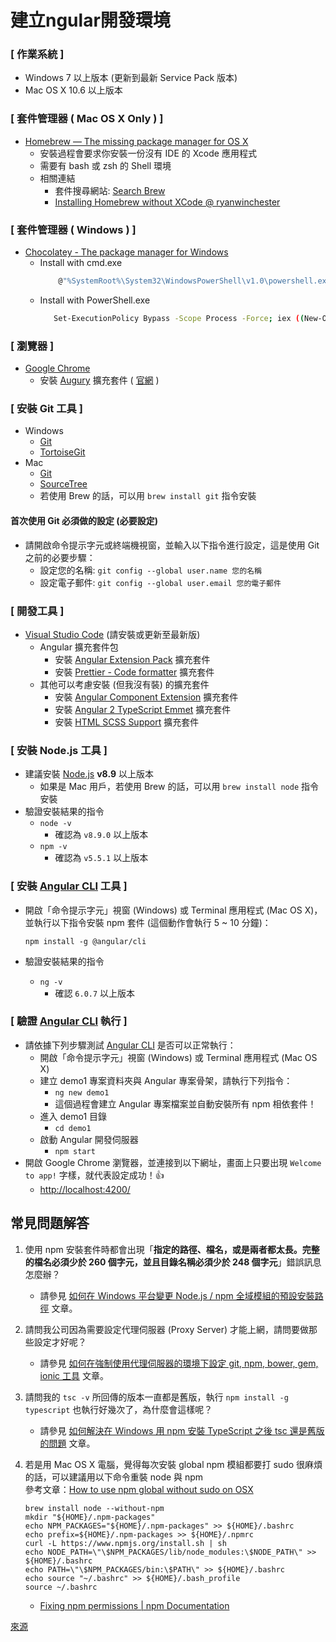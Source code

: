 # 建立ngular開發環境

### [ 作業系統 ]

- Windows 7 以上版本 (更新到最新 Service Pack 版本)
- Mac OS X 10.6 以上版本

### [ 套件管理器 ( Mac OS X Only ) ]

- [Homebrew — The missing package manager for OS X](http://brew.sh/)
  - 安裝過程會要求你安裝一份沒有 IDE 的 Xcode 應用程式
  - 需要有 bash 或 zsh 的 Shell 環境
  - 相關連結
    - 套件搜尋網站: [Search Brew](http://searchbrew.com/)
    - [Installing Homebrew without XCode @ ryanwinchester](https://ryanwinchester.ca/posts/installing-homebrew-without-xcode)

### [ 套件管理器 ( Windows ) ]

- [Chocolatey - The package manager for Windows](https://chocolatey.org/)
  - Install with cmd.exe
    ``` bash
        @"%SystemRoot%\System32\WindowsPowerShell\v1.0\powershell.exe" -NoProfile -InputFormat None -ExecutionPolicy Bypass -Command "iex ((New-Object System.Net.WebClient).DownloadString('https://chocolatey.org/install.ps1'))" && SET "PATH=%PATH%;%ALLUSERSPROFILE%\chocolatey\bin"
    ```
  - Install with PowerShell.exe
     ``` bash
        Set-ExecutionPolicy Bypass -Scope Process -Force; iex ((New-Object System.Net.WebClient).DownloadString('https://chocolatey.org/install.ps1'))
    ```

### [ 瀏覽器 ]

- [Google Chrome](http://www.google.com/intl/zh-TW/chrome/)
  - 安裝 [Augury](https://chrome.google.com/webstore/detail/augury/elgalmkoelokbchhkhacckoklkejnhcd) 擴充套件 ( [官網](https://augury.angular.io/) )

### [ 安裝 Git 工具 ]

- Windows
  - [Git](https://www.git-scm.com/download/win)
  - [TortoiseGit](https://tortoisegit.org/)
- Mac
  - [Git](https://www.git-scm.com/download/mac)
  - [SourceTree](https://www.sourcetreeapp.com/)
  - 若使用 Brew 的話，可以用 `brew install git` 指令安裝

#### 首次使用 Git 必須做的設定 (必要設定)

- 請開啟命令提示字元或終端機視窗，並輸入以下指令進行設定，這是使用 Git 之前的必要步驟：
  - 設定您的名稱: `git config --global user.name 您的名稱`
  - 設定電子郵件: `git config --global user.email 您的電子郵件`

### [ 開發工具 ]

- [Visual Studio Code](https://code.visualstudio.com) (請安裝或更新至最新版)
  - Angular 擴充套件包
    - 安裝 [Angular Extension Pack](https://marketplace.visualstudio.com/items?itemName=doggy8088.angular-extension-pack) 擴充套件
    - 安裝 [Prettier - Code formatter](https://marketplace.visualstudio.com/items?itemName=esbenp.prettier-vscode) 擴充套件
  - 其他可以考慮安裝 (但我沒有裝) 的擴充套件
    - 安裝 [Angular Component Extension](https://marketplace.visualstudio.com/items?itemName=onixie.angular-component-extension) 擴充套件
    - 安裝 [Angular 2 TypeScript Emmet](https://marketplace.visualstudio.com/items?itemName=jakethashi.vscode-angular2-emmet) 擴充套件
    - 安裝 [HTML SCSS Support](https://marketplace.visualstudio.com/items?itemName=P-de-Jong.vscode-html-scss) 擴充套件

### [ 安裝 Node.js 工具 ]

- 建議安裝 [Node.js](https://nodejs.org/) **v8.9** 以上版本
  - 如果是 Mac 用戶，若使用 Brew 的話，可以用 `brew install node` 指令安裝
- 驗證安裝結果的指令
  - `node -v`
    - 確認為 `v8.9.0` 以上版本
  - `npm -v`
    - 確認為 `v5.5.1` 以上版本

### [ 安裝 [Angular CLI](https://cli.angular.io/) 工具 ]

- 開啟「命令提示字元」視窗 (Windows) 或 Terminal 應用程式 (Mac OS X)，並執行以下指令安裝 npm 套件 (這個動作會執行 5 ~ 10 分鐘)：

    ```
    npm install -g @angular/cli
    ```

- 驗證安裝結果的指令

  - `ng -v`
    - 確認 `6.0.7` 以上版本

### [ 驗證 [Angular CLI](https://cli.angular.io/) 執行 ]

- 請依據下列步驟測試 [Angular CLI](https://cli.angular.io/) 是否可以正常執行：
    - 開啟「命令提示字元」視窗 (Windows) 或 Terminal 應用程式 (Mac OS X)
    - 建立 demo1 專案資料夾與 Angular 專案骨架，請執行下列指令：
        - `ng new demo1`
        - 這個過程會建立 Angular 專案檔案並自動安裝所有 npm 相依套件！
    - 進入 demo1 目錄
        - `cd demo1`
    - 啟動 Angular 開發伺服器
        - `npm start`
- 開啟 Google Chrome 瀏覽器，並連接到以下網址，畫面上只要出現 `Welcome to app!` 字樣，就代表設定成功！👍
    - [http://localhost:4200/](http://localhost:4200/)

## 常見問題解答

1. 使用 npm 安裝套件時都會出現「**指定的路徑、檔名，或是兩者都太長。完整的檔名必須少於 260 個字元，並且目錄名稱必須少於 248 個字元**」錯誤訊息怎麼辦？

    - 請參見 [如何在 Windows 平台變更 Node.js / npm 全域模組的預設安裝路徑](http://blog.miniasp.com/post/2015/09/02/Change-npm-default-global-installation-directory-for-nodejs-modules-in-Windows.aspx) 文章。

2. 請問我公司因為需要設定代理伺服器 (Proxy Server) 才能上網，請問要做那些設定才好呢？

    - 請參見 [如何在強制使用代理伺服器的環境下設定 git, npm, bower, gem, ionic 工具](http://blog.miniasp.com/post/2015/09/03/proxy-settings-for-git-npm-bower-gem-ionic.aspx) 文章。

3. 請問我的 `tsc -v` 所回傳的版本一直都是舊版，執行 `npm install -g typescript` 也執行好幾次了，為什麼會這樣呢？

    - 請參見 [如何解決在 Windows 用 npm 安裝 TypeScript 之後 tsc 還是舊版的問題](http://blog.miniasp.com/post/2016/07/05/TypeScript-tsc-path-problem-on-Windows.aspx) 文章。

4. 若是用 Mac OS X 電腦，覺得每次安裝 global npm 模組都要打 sudo 很麻煩的話，可以建議用以下命令重裝 node 與 npm<br>
  參考文章：[How to use npm global without sudo on OSX](http://www.johnpapa.net/how-to-use-npm-global-without-sudo-on-osx/)

    ```
    brew install node --without-npm
    mkdir "${HOME}/.npm-packages"
    echo NPM_PACKAGES="${HOME}/.npm-packages" >> ${HOME}/.bashrc
    echo prefix=${HOME}/.npm-packages >> ${HOME}/.npmrc
    curl -L https://www.npmjs.org/install.sh | sh
    echo NODE_PATH=\"\$NPM_PACKAGES/lib/node_modules:\$NODE_PATH\" >> ${HOME}/.bashrc
    echo PATH=\"\$NPM_PACKAGES/bin:\$PATH\" >> ${HOME}/.bashrc
    echo source "~/.bashrc" >> ${HOME}/.bash_profile
    source ~/.bashrc
    ```

    - [Fixing npm permissions | npm Documentation](https://docs.npmjs.com/getting-started/fixing-npm-permissions#fixing-npm-permissions)

[來源](https://gist.github.com/doggy8088/15e434b43992cf25a78700438743774a)

